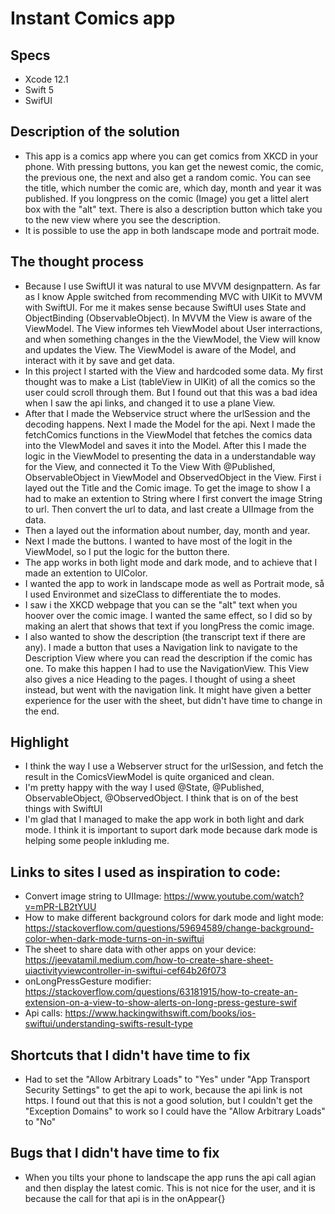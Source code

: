 # Instant Comics app
## Specs
* Xcode 12.1
* Swift 5 
* SwifUI


## Description of the solution
* This app is a comics app where you can get comics from XKCD in your phone. With pressing buttons, you kan get the newest comic, the comic, the previous one, the next and also get a random comic. You can see the title, which number the comic are, which day, month and year it was published. If you longpress on the comic (Image) you get a littel alert box with the "alt" text. There is also a description button which take you to the new view where you see the description.
* It is possible to use the app in both landscape mode and portrait mode. 

## The thought process
* Because I use SwiftUI it was natural to use MVVM designpattern. As far as I know Apple switched from recommending MVC with UIKit to MVVM with SwiftUI. For me it makes sense because SwiftUI uses State and ObjectBinding (ObservableObject). In MVVM the View is aware of the ViewModel. The View informes teh ViewModel about User interractions, and when something changes in the the ViewModel, the View will know and updates the View. The ViewModel is aware of the Model, and interact with it by save and get data.
* In this project I started with the View and hardcoded some data. My first thought was to make a List (tableView in UIKit) of all the comics so the user could scroll through them. But I found out that this was a bad idea when I saw the api links, and changed it to use a plane View. 
* After that I made the Webservice struct where the urlSession and the decoding happens. Next I made the Model for the api. Next I made the fetchComics functions in the ViewModel that fetches the comics data into the VIewModel and saves it into the Model. After this I made the logic in the ViewModel to presenting the data in a understandable way for the View, and connected it To the View With @Published, ObservableObject in ViewModel and ObservedObject in the View. First i layed out the Title and the Comic image. To get the image to show I a had to make an extention to String where I first convert the image String to url. Then convert the url to data, and last create a UIImage from the data.
* Then a layed out the information about number, day, month and year.
* Next I made the buttons. I wanted to have most of the logit in the ViewModel, so I put the logic for the button there. 
* The app works in both light mode and dark mode, and to achieve that I made an extention to UIColor.
* I wanted the app to work in landscape mode as well as Portrait mode, så I used Environmet and sizeClass to differentiate the to modes.
* I saw i the XKCD webpage that you can se the "alt" text when you hoover over the comic image. I wanted the same effect, so I did so by making an alert that shows that text if you longPress the comic image.
* I also wanted to show the description (the transcript text if there are any). I made a button that uses a Navigation link to navigate to the Description View where you can read the description if the comic has one. To make this happen I had to use the NavigationView. This View also gives a nice Heading to the pages. I thought of using a sheet instead, but went with the navigation link. It might have given a better experience for the user with the sheet, but didn't have time to change in the end.  

## Highlight
* I think the way I use a Webserver struct for the urlSession, and fetch the result in the ComicsViewModel is quite organiced and clean.
* I'm pretty happy with the way I used @State, @Published, ObservableObject, @ObservedObject. I think that is on of the best things with SwiftUI
* I'm glad that I managed to make the app work in both light and dark mode. I think it is important to suport dark mode because dark mode is helping some people inkluding me.


## Links to sites I used as inspiration to code:
* Convert image string to UIImage:  https://www.youtube.com/watch?v=mPR-LB2tYUU 
* How to make different background colors for dark mode and light mode: https://stackoverflow.com/questions/59694589/change-background-color-when-dark-mode-turns-on-in-swiftui
* The sheet to share data with other apps on your device: https://jeevatamil.medium.com/how-to-create-share-sheet-uiactivityviewcontroller-in-swiftui-cef64b26f073
* onLongPressGesture modifier: https://stackoverflow.com/questions/63181915/how-to-create-an-extension-on-a-view-to-show-alerts-on-long-press-gesture-swif
* Api calls: https://www.hackingwithswift.com/books/ios-swiftui/understanding-swifts-result-type

## Shortcuts that I didn't have time to fix
* Had to set the "Allow Arbitrary Loads" to "Yes" under "App Transport Security Settings" to get the api to work, because the api link is not https. I found out that this is not a good solution, but I couldn't get the "Exception Domains" to work so I could have the "Allow Arbitrary Loads" to "No"

## Bugs that I didn't have time to fix
* When you tilts your phone to landscape the app runs the api call agian and then display the latest comic. This is not nice for the user, and it is because the call for that api is in the onAppear{}
